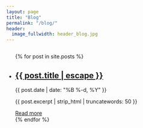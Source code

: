```yaml
---
layout: page
title: "Blog"
permalink: "/blog/"
header:
  image_fullwidth: header_blog.jpg
---
```


<div class="row">
<div class="medium-8 medium-push-2 columns">
<ul class="post-list">
  {% for post in site.posts %}
    <li>
      <h2>
        <a class="post-link" href="{{ post.url | relative_url }}">{{ post.title | escape }}</a>
      </h2>
      <span class="post-meta">{{ post.date | date: "%B %-d, %Y" }}</span>
      <p>
        {{ post.excerpt | strip_html | truncatewords: 50 }}
      </p>
      <a href="{{ post.url | relative_url }}" class="button small radius">Read more</a>
    </li>
  {% endfor %}
</ul>
</div>
</div>